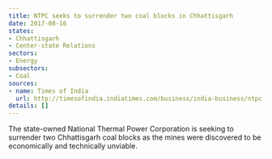 ```yaml
---
title: NTPC seeks to surrender two coal blocks in Chhattisgarh
date: 2017-08-16
states:
- Chhattisgarh
- Center-state Relations
sectors:
- Energy
subsectors:
- Coal
sources:
- name: Times of India
  url: http://timesofindia.indiatimes.com/business/india-business/ntpc-seeks-advice-to-surrender-2-coal-mines-in-chhattisgarh/articleshow/59971065.cms
details: []
---
```


The state-owned National Thermal Power Corporation is seeking to surrender two Chhattisgarh coal blocks as the mines were discovered to be economically and technically unviable.
